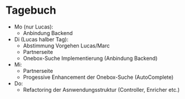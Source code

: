 # Tagebuch

* Mo (nur Lucas):
    * Anbindung Backend
* Di (Lucas halber Tag):
    * Abstimmung Vorgehen Lucas/Marc
    * Partnerseite
    * Onebox-Suche Implementierung (Anbindung Backend)
* Mi:
    * Partnerseite
    * Progessive Enhancement der Onebox-Suche (AutoComplete)
* Do:
    * Refactoring der Asnwendungsstruktur (Controller, Enricher etc.)
